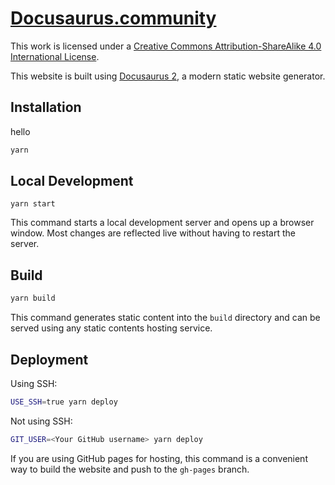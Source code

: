 # [Docusaurus.community](http://Docusaurus.community)

This work is licensed under a [Creative Commons Attribution-ShareAlike 4.0 International License](http://creativecommons.org/licenses/by-sa/4.0/).

This website is built using [Docusaurus 2](https://docusaurus.io/), a modern static website generator.

## Installation

hello

```bash
yarn
```

## Local Development

```
yarn start
```

This command starts a local development server and opens up a browser window. Most changes are reflected live without having to restart the server.

## Build

```bash
yarn build
```

This command generates static content into the `build` directory and can be served using any static contents hosting service.

## Deployment

Using SSH:

```bash
USE_SSH=true yarn deploy
```

Not using SSH:

```bash
GIT_USER=<Your GitHub username> yarn deploy
```

If you are using GitHub pages for hosting, this command is a convenient way to build the website and push to the `gh-pages` branch.
